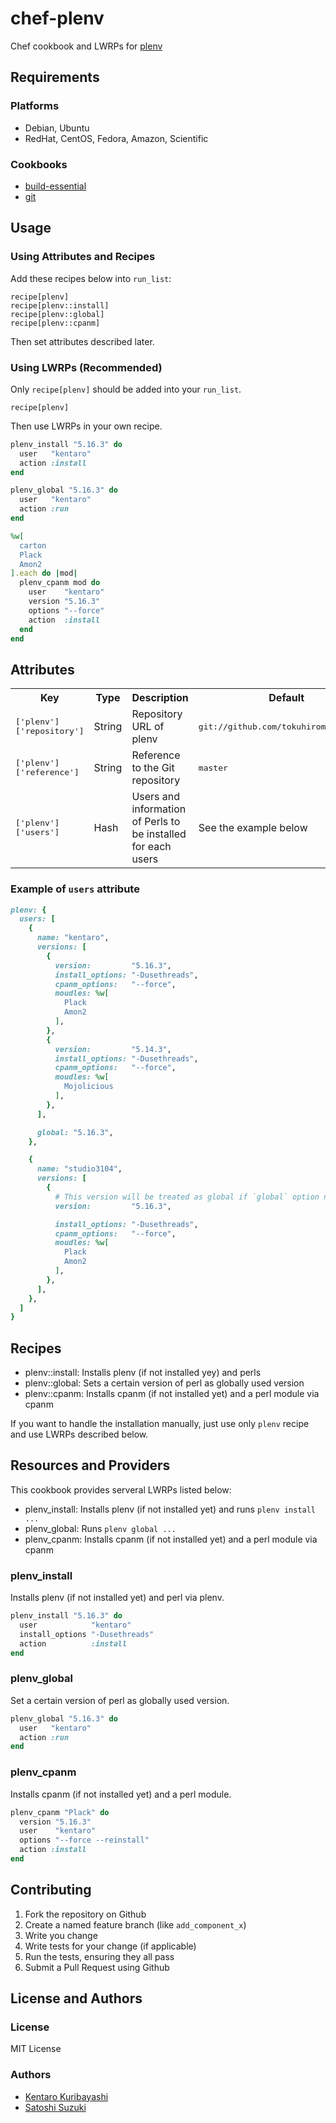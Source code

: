 # chef-plenv

Chef cookbook and LWRPs for [plenv](https://metacpan.org/release/App-plenv)

## Requirements

### Platforms

  * Debian, Ubuntu
  * RedHat, CentOS, Fedora, Amazon, Scientific

### Cookbooks

  * [build-essential](http://community.opscode.com/cookbooks/build-essential)
  * [git](http://community.opscode.com/cookbooks/git)

## Usage

### Using Attributes and Recipes

Add these recipes below into `run_list`:

```
recipe[plenv]
recipe[plenv::install]
recipe[plenv::global]
recipe[plenv::cpanm]
```

Then set attributes described later.

### Using LWRPs (Recommended)

Only `recipe[plenv]` should be added into your `run_list`.

```
recipe[plenv]
```

Then use LWRPs in your own recipe.

```ruby
plenv_install "5.16.3" do
  user   "kentaro"
  action :install
end

plenv_global "5.16.3" do
  user   "kentaro"
  action :run
end

%w[
  carton
  Plack
  Amon2
].each do |mod|
  plenv_cpanm mod do
    user    "kentaro"
    version "5.16.3"
    options "--force"
    action  :install
  end
end
```

## Attributes

<table>
  <tr>
    <th>Key</th>
    <th>Type</th>
    <th>Description</th>
    <th>Default</th>
  </tr>
  <tr>
    <td><tt>['plenv']['repository']</tt></td>
    <td>String</td>
    <td>Repository URL of plenv</td>
    <td><tt>git://github.com/tokuhirom/plenv.git</tt></td>
  </tr>
  <tr>
    <td><tt>['plenv']['reference']</tt></td>
    <td>String</td>
    <td>Reference to the Git repository</td>
    <td><tt>master</tt></td>
  </tr>
  <tr>
    <td><tt>['plenv']['users']</tt></td>
    <td>Hash</td>
    <td>Users and information of Perls to be installed for each users</td>
    <td>See the example below</td>
  </tr>
</table>

### Example of `users` attribute

```ruby
plenv: {
  users: [
    {
      name: "kentaro",
      versions: [
        {
          version:         "5.16.3",
          install_options: "-Dusethreads",
          cpanm_options:   "--force",
          moudles: %w[
            Plack
            Amon2
          ],
        },
        {
          version:         "5.14.3",
          install_options: "-Dusethreads",
          cpanm_options:   "--force",
          moudles: %w[
            Mojolicious
          ],
        },
      ],

      global: "5.16.3",
    },

    {
      name: "studio3104",
      versions: [
        {
          # This version will be treated as global if `global` option not set
          version:         "5.16.3",

          install_options: "-Dusethreads",
          cpanm_options:   "--force",
          moudles: %w[
            Plack
            Amon2
          ],
        },
      ],
    },
  ]
}
```

## Recipes

  * plenv::install: Installs plenv (if not installed yey) and perls
  * plenv::global: Sets a certain version of perl as globally used version
  * plenv::cpanm: Installs cpanm (if not installed yet) and a perl module via cpanm

If you want to handle the installation manually, just use only `plenv` recipe and use LWRPs described below.

## Resources and Providers

This cookbook provides serveral LWRPs listed below:

  * plenv_install: Installs plenv (if not installed yet) and runs `plenv install ...`
  * plenv_global: Runs `plenv global ...`
  * plenv_cpanm: Installs cpanm (if not installed yet) and a perl module via cpanm

### plenv_install

Installs plenv (if not installed yet) and perl via plenv.

```ruby
plenv_install "5.16.3" do
  user            "kentaro"
  install_options "-Dusethreads"
  action          :install
end
```

### plenv_global

Set a certain version of perl as globally used version.

```ruby
plenv_global "5.16.3" do
  user   "kentaro"
  action :run
end
```

### plenv_cpanm

Installs cpanm (if not installed yet) and a perl module.

```ruby
plenv_cpanm "Plack" do
  version "5.16.3"
  user    "kentaro"
  options "--force --reinstall"
  action :install
end
```

## Contributing

  1. Fork the repository on Github
  2. Create a named feature branch (like `add_component_x`)
  3. Write you change
  4. Write tests for your change (if applicable)
  5. Run the tests, ensuring they all pass
  6. Submit a Pull Request using Github

## License and Authors

### License

MIT License

### Authors

  * [Kentaro Kuribayashi](http://github.com/kentaro)
  * [Satoshi Suzuki](https://github.com/studio3104)

